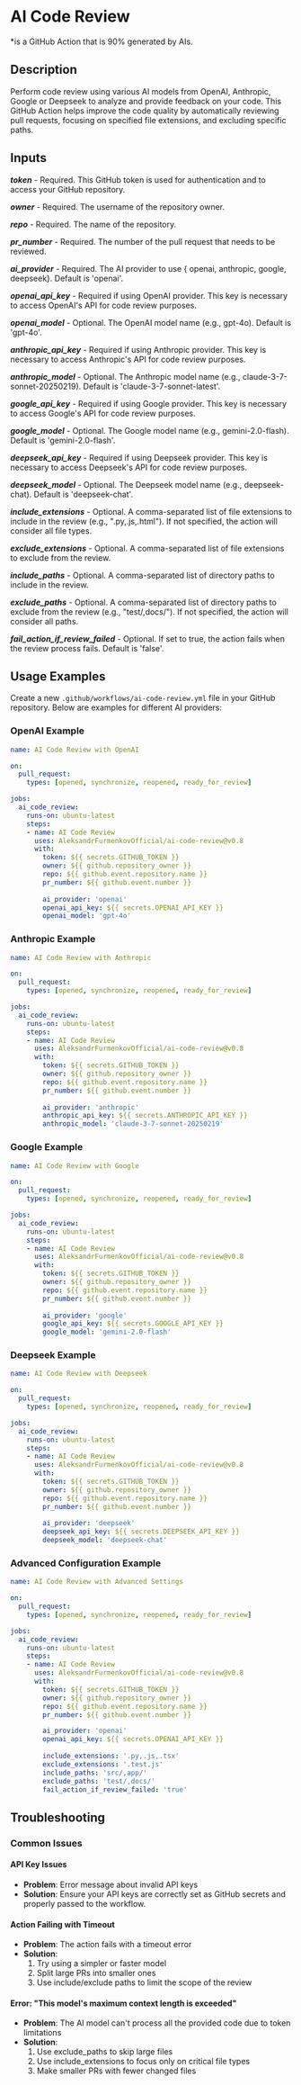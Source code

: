 # AI Code Review
*is a GitHub Action that is 90% generated by AIs.

## Description

Perform code review using various AI models from OpenAI, Anthropic, Google or Deepseek to analyze and provide feedback on your code. This GitHub Action helps improve the code quality by automatically reviewing pull requests, focusing on specified file extensions, and excluding specific paths.

## Inputs

***token*** - Required. This GitHub token is used for authentication and to access your GitHub repository.

***owner*** - Required. The username of the repository owner.

***repo*** - Required. The name of the repository.

***pr_number*** - Required. The number of the pull request that needs to be reviewed.

***ai_provider*** - Required. The AI provider to use { openai, anthropic, google, deepseek}. Default is 'openai'.


***openai_api_key*** - Required if using OpenAI provider. This key is necessary to access OpenAI's API for code review purposes.

***openai_model*** - Optional. The OpenAI model name (e.g., gpt-4o). Default is 'gpt-4o'.


***anthropic_api_key*** - Required if using Anthropic provider. This key is necessary to access Anthropic's API for code review purposes.

***anthropic_model*** - Optional. The Anthropic model name (e.g., claude-3-7-sonnet-20250219). Default is 'claude-3-7-sonnet-latest'.


***google_api_key*** - Required if using Google provider. This key is necessary to access Google's API for code review purposes.

***google_model*** - Optional. The Google model name (e.g., gemini-2.0-flash). Default is 'gemini-2.0-flash'.


***deepseek_api_key*** - Required if using Deepseek provider. This key is necessary to access Deepseek's API for code review purposes.

***deepseek_model*** - Optional. The Deepseek model name (e.g., deepseek-chat). Default is 'deepseek-chat'.


***include_extensions*** - Optional. A comma-separated list of file extensions to include in the review (e.g., ".py,.js,.html"). If not specified, the action will consider all file types.

***exclude_extensions*** - Optional. A comma-separated list of file extensions to exclude from the review.

***include_paths*** - Optional. A comma-separated list of directory paths to include in the review.

***exclude_paths*** - Optional. A comma-separated list of directory paths to exclude from the review (e.g., "test/,docs/"). If not specified, the action will consider all paths.

***fail_action_if_review_failed*** - Optional. If set to true, the action fails when the review process fails. Default is 'false'.

## Usage Examples

Create a new `.github/workflows/ai-code-review.yml` file in your GitHub repository. Below are examples for different AI providers:

### OpenAI Example

```yaml
name: AI Code Review with OpenAI

on:
  pull_request:
    types: [opened, synchronize, reopened, ready_for_review]

jobs:
  ai_code_review:
    runs-on: ubuntu-latest
    steps:
    - name: AI Code Review
      uses: AleksandrFurmenkovOfficial/ai-code-review@v0.8
      with:
        token: ${{ secrets.GITHUB_TOKEN }}
        owner: ${{ github.repository_owner }}
        repo: ${{ github.event.repository.name }}
        pr_number: ${{ github.event.number }}
        
        ai_provider: 'openai'
        openai_api_key: ${{ secrets.OPENAI_API_KEY }}
        openai_model: 'gpt-4o'
```

### Anthropic Example

```yaml
name: AI Code Review with Anthropic

on:
  pull_request:
    types: [opened, synchronize, reopened, ready_for_review]

jobs:
  ai_code_review:
    runs-on: ubuntu-latest
    steps:
    - name: AI Code Review
      uses: AleksandrFurmenkovOfficial/ai-code-review@v0.8
      with:
        token: ${{ secrets.GITHUB_TOKEN }}
        owner: ${{ github.repository_owner }}
        repo: ${{ github.event.repository.name }}
        pr_number: ${{ github.event.number }}
        
        ai_provider: 'anthropic'
        anthropic_api_key: ${{ secrets.ANTHROPIC_API_KEY }}
        anthropic_model: 'claude-3-7-sonnet-20250219'
```

### Google Example

```yaml
name: AI Code Review with Google

on:
  pull_request:
    types: [opened, synchronize, reopened, ready_for_review]

jobs:
  ai_code_review:
    runs-on: ubuntu-latest
    steps:
    - name: AI Code Review
      uses: AleksandrFurmenkovOfficial/ai-code-review@v0.8
      with:
        token: ${{ secrets.GITHUB_TOKEN }}
        owner: ${{ github.repository_owner }}
        repo: ${{ github.event.repository.name }}
        pr_number: ${{ github.event.number }}
        
        ai_provider: 'google'
        google_api_key: ${{ secrets.GOOGLE_API_KEY }}
        google_model: 'gemini-2.0-flash'
```

### Deepseek Example

```yaml
name: AI Code Review with Deepseek

on:
  pull_request:
    types: [opened, synchronize, reopened, ready_for_review]

jobs:
  ai_code_review:
    runs-on: ubuntu-latest
    steps:
    - name: AI Code Review
      uses: AleksandrFurmenkovOfficial/ai-code-review@v0.8
      with:
        token: ${{ secrets.GITHUB_TOKEN }}
        owner: ${{ github.repository_owner }}
        repo: ${{ github.event.repository.name }}
        pr_number: ${{ github.event.number }}
        
        ai_provider: 'deepseek'
        deepseek_api_key: ${{ secrets.DEEPSEEK_API_KEY }}
        deepseek_model: 'deepseek-chat'
```

### Advanced Configuration Example

```yaml
name: AI Code Review with Advanced Settings

on:
  pull_request:
    types: [opened, synchronize, reopened, ready_for_review]

jobs:
  ai_code_review:
    runs-on: ubuntu-latest
    steps:
    - name: AI Code Review
      uses: AleksandrFurmenkovOfficial/ai-code-review@v0.8
      with:
        token: ${{ secrets.GITHUB_TOKEN }}
        owner: ${{ github.repository_owner }}
        repo: ${{ github.event.repository.name }}
        pr_number: ${{ github.event.number }}

        ai_provider: 'openai'
        openai_api_key: ${{ secrets.OPENAI_API_KEY }}
        
        include_extensions: '.py,.js,.tsx'
        exclude_extensions: '.test.js'
        include_paths: 'src/,app/'
        exclude_paths: 'test/,docs/'
        fail_action_if_review_failed: 'true'
```

## Troubleshooting

### Common Issues

#### API Key Issues
- **Problem**: Error message about invalid API keys
- **Solution**: Ensure your API keys are correctly set as GitHub secrets and properly passed to the workflow.

#### Action Failing with Timeout
- **Problem**: The action fails with a timeout error
- **Solution**: 
  1. Try using a simpler or faster model
  2. Split large PRs into smaller ones
  3. Use include/exclude paths to limit the scope of the review

#### Error: "This model's maximum context length is exceeded"
- **Problem**: The AI model can't process all the provided code due to token limitations
- **Solution**: 
  1. Use exclude_paths to skip large files
  2. Use include_extensions to focus only on critical file types
  3. Make smaller PRs with fewer changed files

